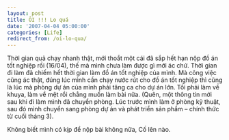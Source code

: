 ```yaml
---
layout: post
title: ÔI !!! Lo quá
date: '2007-04-04 05:00:00'
categories: [Life]
redirect_from: /oi-lo-qua/
---
```


Thời gian quả chạy nhanh thật, mới thoắt một cái đã sắp hết hạn nộp đồ án tốt nghiệp rồi (16/04), thế mà mình chưa làm được gì mới ác chứ. Thời gian đi làm đã chiếm hết thời gian làm đồ án tốt nghiệp của mình. Mà công việc cũng ác thật, đúng lúc mình cần chạy nước rút cho đồ án tốt nghiệp thì cũng là lúc mà phòng dự án của mình phải tăng ca cho dự án lớn. Tối phải làm về khuya, làm về mệt rồi chẳng muốn làm bài nữa. (Quên, một thông tin mới sau khi đi làm mình đã chuyển phòng. Lúc trước mình làm ở phòng kỹ thuật, sau đó mình chuyển sang phòng dự án và phát triển sản phẩm – chính thức từ cuối tháng 3).

Không biết mình có kịp để nộp bài không nữa, Cố lên nào.